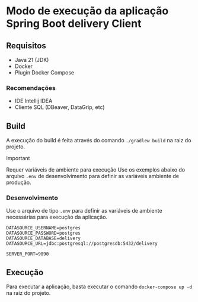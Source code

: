# Modo de execução da aplicação Spring Boot delivery Client

## Requisitos
 - Java 21 (JDK)
 - Docker
 - Plugin Docker Compose

### Recomendações

 - IDE Intellij IDEA
 - Cliente SQL (DBeaver, DataGrip, etc)

## Build

A execução do build é feita através do comando `./gradlew build` na raiz do projeto.

> [!IMPORTANT]
> 
> Requer variáveis de ambiente para execução
> Use os exemplos abaixo do arquivo `.env` de desenvolvimento para definir as variáveis ambiente de produção.

### Desenvolvimento

Use o arquivo de tipo `.env` para definir as variáveis de ambiente necessárias para execução da aplicação.

```dotenv {.env}
DATASOURCE_USERNAME=postgres
DATASOURCE_PASSWORD=postgres
DATASOURCE_DATABASE=delivery
DATASOURCE_URL=jdbc:postgresql://postgresdb:5432/delivery

SERVER_PORT=9090
```

## Execução

Para executar a aplicação, basta executar o comando `docker-compose up -d` na raiz do projeto.
